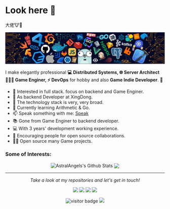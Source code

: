 # Look here 👋   
大佬:cow::beer:   

![](https://github.com/AstralAngels/AstralAngels/blob/master/icons/header_.png)

I make elegantly professional **💻 Distributed Systems, 🌐 Server Architect 👨🏻‍💻 Game Enginer, ⚡ DevOps** for hobby and also **Game Indie Developer**. 🌈    

* 🧐   Interested in full stack. focus on backend and Game Enginer.
* 💼   As backend Developer at XingDong.
* 🔭   The technology stack is very, very broad.
* 🌱   Currently learning Arithmetic & Go.
* 📫   Speak something with me: [Speak](https://support.github.com/contact/feedback?category=profile&subject=Profile+README)
* 📚   Gone from Game Enginer to backend developer.
* 💻   With 3 years' development working experience.
* 👯   Encouraging people for open source collaborations.
* ✍🏻   Open source many Game projects.

### Some of Interests:    
<p align="center">  
<img align="center" src="https://github-readme-stats.vercel.app/api?username=AstralAngels&show_icons=true&line_height=27" alt="AstralAngels's Github Stats" />
<img align="center" src="https://github-readme-stats.vercel.app/api/top-langs/?username=AstralAngels&hide_langs_below=1&theme=default&line_height=27" />
</p>
  
<hr>
<p align="center">
  <i>Take a look at my repositories and let's get in touch!</i>

<p align="center">
<a href= "https://github.com/AstralAngels/GameServer"><img src="https://img.icons8.com/material-outlined/27/000000/ball-point-pen.png"/></a>
<a href= "https://github.com/AstralAngels/Dota2RPGDesign"><img src="https://img.icons8.com/material-outlined/30/000000/linkedin.png"/></a>
<a href= "https://twitter.com"><img src="https://img.icons8.com/material-outlined/30/000000/twitter.png"/></a>
<a href= "https://github.com/AstralAngels"><img src="https://img.icons8.com/material-outlined/27/000000/geography.png"/></a>
</p>

<p  align="center">
<img src="https://visitor-badge.laobi.icu/badge?page_id=AstralAngels.AstralAngels" alt="visitor badge"/>  
<a title="Hits" target="_blank" href="https://github.com/AstralAngels/hits"><img src="https://hits.b3log.org/AstralAngels/hits.svg">     
</p>

</p>
